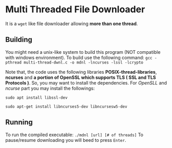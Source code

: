 # Multi Threaded File Downloader

It is a `wget` like file downloader allowing __more than one thread__. 

## Building
You might need a unix-like system to build this program (NOT compatible with windows environment). To build use the following command: ```gcc -pthread multi-thread-dwnl.c -o mdnl -lncurses -lssl -lcrypto```

 

Note that, the code uses the following libraries __POSIX-thread-libraries__, __ncurses__ and __a portion of OpenSSL which supports TLS ( SSL and TLS Protocols )__.
So, you may want to install the dependencies. For _OpenSLL_ and _ncurse_ part you may install the followings: 

```sudo apt install libssl-dev```

```sudo apt-get install libncurses5-dev libncursesw5-dev```

 
## Running 
To run the compiled executable: 
```./mdnl [url] [# of threads]```
To pause/resume downloading you will beed to press `Enter`.
